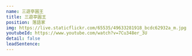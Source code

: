 ```yaml
---
name: 三遊亭圓王
title: 三遊亭圓王
position: 落語家
img: https://live.staticflickr.com/65535/49633281918_bcdc62932a_m.jpg
youtubeId: https://www.youtube.com/watch?v=7Cu348er_3U
detail: false
leadSentence: 
---
```

